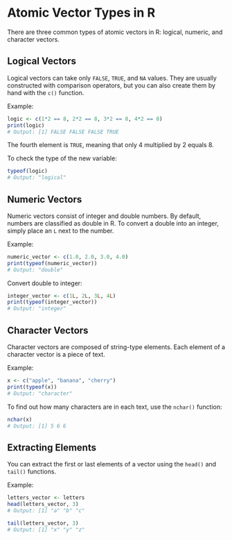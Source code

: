 
# Atomic Vector Types in R

There are three common types of atomic vectors in R: logical, numeric, and character vectors.

## Logical Vectors
Logical vectors can take only `FALSE`, `TRUE`, and `NA` values. They are usually constructed with comparison operators, but you can also create them by hand with the `c()` function.

Example:
```r
logic <- c(1*2 == 8, 2*2 == 8, 3*2 == 8, 4*2 == 8)
print(logic)
# Output: [1] FALSE FALSE FALSE TRUE
```

The fourth element is `TRUE`, meaning that only 4 multiplied by 2 equals 8.

To check the type of the new variable:
```r
typeof(logic)
# Output: "logical"
```

## Numeric Vectors
Numeric vectors consist of integer and double numbers. By default, numbers are classified as double in R. To convert a double into an integer, simply place an `L` next to the number.

Example:
```r
numeric_vector <- c(1.0, 2.0, 3.0, 4.0)
print(typeof(numeric_vector))
# Output: "double"
```

Convert double to integer:
```r
integer_vector <- c(1L, 2L, 3L, 4L)
print(typeof(integer_vector))
# Output: "integer"
```

## Character Vectors
Character vectors are composed of string-type elements. Each element of a character vector is a piece of text.

Example:
```r
x <- c("apple", "banana", "cherry")
print(typeof(x))
# Output: "character"
```

To find out how many characters are in each text, use the `nchar()` function:
```r
nchar(x)
# Output: [1] 5 6 6
```

## Extracting Elements
You can extract the first or last elements of a vector using the `head()` and `tail()` functions.

Example:
```r
letters_vector <- letters
head(letters_vector, 3)
# Output: [1] "a" "b" "c"

tail(letters_vector, 3)
# Output: [1] "x" "y" "z"
```
